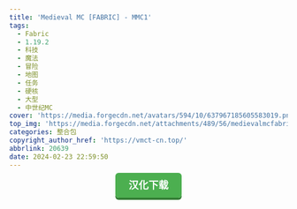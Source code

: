 ```yaml
---
title: 'Medieval MC [FABRIC] - MMC1'
tags:
  - Fabric
  - 1.19.2
  - 科技
  - 魔法
  - 冒险
  - 地图
  - 任务
  - 硬核
  - 大型
  - 中世纪MC
cover: 'https://media.forgecdn.net/avatars/594/10/637967185605583019.png'
top_img: 'https://media.forgecdn.net/attachments/489/56/medievalmcfabric.png'
categories: 整合包
copyright_author_href: 'https://vmct-cn.top/'
abbrlink: 20639
date: 2024-02-23 22:59:50
---
```

<link rel="stylesheet" href="https://cdn.staticfile.net/twitter-bootstrap/4.3.1/css/bootstrap.min.css">
<script src="https://cdn.staticfile.net/jquery/3.2.1/jquery.min.js"></script>
<script src="https://cdn.staticfile.net/popper.js/1.15.0/umd/popper.min.js"></script>
<script src="https://cdn.staticfile.net/twitter-bootstrap/4.3.1/js/bootstrap.min.js"></script>

<Badge class="badge badge-secondary" text = "停止维护" />

<center><a style = "background-color: #4caf50;box-shadow: 0 4px #357e36;border: none;border-radius: 6px;padding: 12px 24px;font-size: 18px;font-weight: bold;color: #fff;transition: all 0.2s ease-in-out;text-decoration: none;cursor: pointer;" href=https://vmct-cn.top/modpacks/mmc/index.html>汉化下载</a></center>
